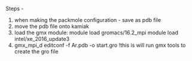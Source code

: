 Steps - 

1) when making the packmole configuration - save as pdb file
2) move the pdb file onto kamiak
3) load the gmx module: 
  module load gromacs/16.2_mpi
  module load intel/xe_2016_update3
5) gmx_mpi_d editconf -f Ar.pdb -o start.gro  !this is will run gmx tools to create the gro file
